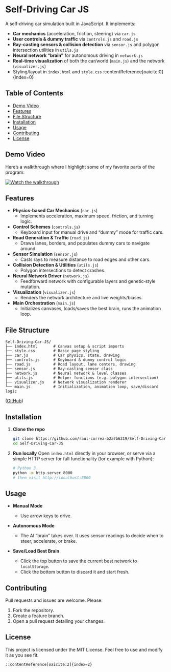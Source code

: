 # Self-Driving Car JS

A self‑driving car simulation built in JavaScript. It implements:
- **Car mechanics** (acceleration, friction, steering) via `car.js`  
- **User controls & dummy traffic** via `controls.js` and `road.js`  
- **Ray‑casting sensors & collision detection** via `sensor.js` and polygon intersection utilities in `utils.js`  
- **Neural network “brain”** for autonomous driving in `network.js`  
- **Real‑time visualization** of both the car/world (`main.js`) and the network (`visualizer.js`)  
- Styling/layout in `index.html` and `style.css` :contentReference[oaicite:0]{index=0}

## Table of Contents

- [Demo Video](#demo-video)  
- [Features](#features)  
- [File Structure](#file-structure)  
- [Installation](#installation)  
- [Usage](#usage)  
- [Contributing](#contributing)  
- [License](#license)  

## Demo Video

Here’s a walkthrough where I highlight some of my favorite parts of the program:

[![Watch the walkthrough](https://img.youtube.com/vi/DF9A-CowS_U/0.jpg)](https://youtu.be/DF9A-CowS_U)

## Features

- **Physics‑based Car Mechanics** (`car.js`)  
  - Implements acceleration, maximum speed, friction, and turning logic.  
- **Control Schemes** (`controls.js`)  
  - Keyboard input for manual drive and “dummy” mode for traffic cars.  
- **Road Generation & Traffic** (`road.js`)  
  - Draws lanes, borders, and populates dummy cars to navigate around.  
- **Sensor Simulation** (`sensor.js`)  
  - Casts rays to measure distance to road edges and other cars.  
- **Collision Detection & Utilities** (`utils.js`)  
  - Polygon intersections to detect crashes.  
- **Neural Network Driver** (`network.js`)  
  - Feedforward network with configurable layers and genetic‑style mutation.  
- **Visualization** (`visualizer.js`)  
  - Renders the network architecture and live weights/biases.  
- **Main Orchestration** (`main.js`)  
  - Initializes canvases, loads/saves the best brain, runs the animation loop.  

## File Structure

```plain
Self-Driving-Car-JS/
├── index.html       # Canvas setup & script imports  
├── style.css        # Basic page styling  
├── car.js           # Car physics, state, drawing  
├── controls.js      # Keyboard & dummy control logic  
├── road.js          # Road layout, lane centers, drawing  
├── sensor.js        # Ray‑casting sensor class  
├── network.js       # Neural network & level classes  
├── utils.js         # Helper functions (e.g. polygon intersection)  
├── visualizer.js    # Network visualization renderer  
└── main.js          # Initialization, animation loop, save/discard logic  
````

([GitHub][1])

## Installation

1. **Clone the repo**

   ```bash
   git clone https://github.com/raul-correa-b2a7b6319/Self-Driving-Car-JS.git
   cd Self-Driving-Car-JS
   ```

2. **Run locally**
   Open `index.html` directly in your browser, or serve via a simple HTTP server for full functionality (for example with Python):

   ```bash
   # Python 3
   python -m http.server 8000
   # then visit http://localhost:8000
   ```

## Usage

* **Manual Mode**

  * Use arrow keys to drive.
* **Autonomous Mode**

  * The AI “brain” takes over. It uses sensor readings to decide when to steer, accelerate, or brake.
* **Save/Load Best Brain**

  * Click the top button to save the current best network to `localStorage`.
  * Click the bottom button to discard it and start fresh.

## Contributing

Pull requests and issues are welcome. Please:

1. Fork the repository.
2. Create a feature branch.
3. Open a pull request detailing your changes.

## License

This project is licensed under the MIT License. Feel free to use and modify it as you see fit.

```
::contentReference[oaicite:2]{index=2}
```

[1]: https://github.com/raul-correa-b2a7b6319/Self-Driving-Car-JS/commit/3d286315f6870ad4c29798769f32d289c328a9b0 "Add files via upload · raul-correa-b2a7b6319/Self-Driving-Car-JS@3d28631 · GitHub"
